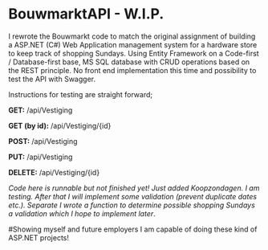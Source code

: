# BouwmarktAPI - W.I.P.

I rewrote the Bouwmarkt code to match the original assignment of building a ASP.NET (C#) Web Application management system for a hardware store to keep track of shopping Sundays. Using Entity Framework on a Code-first / Database-first base, MS SQL database with CRUD operations based on the REST principle. No front end implementation this time and possibility to test the API with Swagger.

Instructions for testing are straight forward;

<b>GET:</b>
/api/Vestiging

<b>GET (by id):</b>
/api/Vestiging/{id}

<b>POST:</b>
/api/Vestiging

<b>PUT:</b>
/api/Vestiging

<b>DELETE:</b>
/api/Vestiging/{id}

<I>Code here is runnable but not finished yet! Just added Koopzondagen. I am testing. After that I will implement some validation (prevent duplicate dates etc.). Separate I wrote a function to determine possible shopping Sundays a validation which I hope to implement later</I>.

#Showing myself and future employers I am capable of doing these kind of ASP.NET projects!
